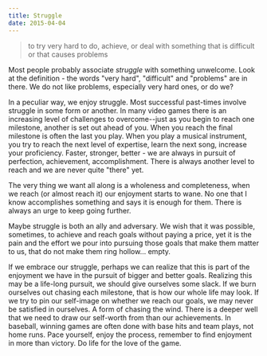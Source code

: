```yaml
---
title: Struggle
date: 2015-04-04
---
```


> to try very hard to do, achieve, or deal with something that is difficult or that causes problems

Most people probably associate *struggle* with something unwelcome. Look at the definition - the words "very hard", "difficult" and "problems" are in there. We do not like problems, especially very hard ones, or do we?

In a peculiar way, we enjoy struggle. Most successful past-times involve struggle in some form or another. In many video games there is an increasing level of challenges to overcome--just as you begin to reach one milestone, another is set out ahead of you. When you reach the final milestone is often the last you play. When you play a musical instrument, you try to reach the next level of expertise, learn the next song, increase your proficiency. Faster, stronger, better - we are always in pursuit of perfection, achievement, accomplishment. There is always another level to reach and we are never quite "there" yet.

The very thing we want all along is a wholeness and completeness, when we reach (or almost reach it) our enjoyment starts to wane. No one that I know accomplishes something and says it is enough for them. There is always an urge to keep going further.

Maybe struggle is both an ally and adversary. We wish that it was possible, sometimes, to achieve and reach goals without paying a price, yet it is the pain and the effort we pour into pursuing those goals that make them matter to us, that do not make them ring hollow... empty.

If we embrace our struggle, perhaps we can realize that this is part of the enjoyment we have in the pursuit of bigger and better goals. Realizing this may be a life-long pursuit, we should give ourselves some slack. If we burn ourselves out chasing each milestone, that is how our whole life may look. If we try to pin our self-image on whether we reach our goals, we may never be satisfied in ourselves. A form of chasing the wind. There is a deeper well that we need to draw our self-worth from than our achievements. In baseball, winning games are often done with base hits and team plays, not home runs. Pace yourself, enjoy the process, remember to find enjoyment in more than victory. Do life for the love of the game.